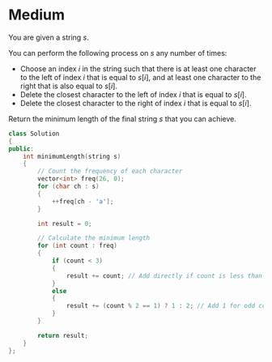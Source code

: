 # Medium

You are given a string $s$.

You can perform the following process on $s$ any number of times:

- Choose an index $i$ in the string such that there is at least one character to the left of index $i$ that is equal to $s[i]$, and at least one character to the right that is also equal to $s[i]$.
- Delete the closest character to the left of index $i$ that is equal to $s[i]$.
- Delete the closest character to the right of index $i$ that is equal to $s[i]$.

Return the minimum length of the final string $s$ that you can achieve.

```cpp
class Solution 
{
public:
    int minimumLength(string s) 
    {
        // Count the frequency of each character
        vector<int> freq(26, 0);
        for (char ch : s) 
        {
            ++freq[ch - 'a'];
        }

        int result = 0;

        // Calculate the minimum length
        for (int count : freq) 
        {
            if (count < 3) 
            {
                result += count; // Add directly if count is less than 3
            } 
            else 
            {
                result += (count % 2 == 1) ? 1 : 2; // Add 1 for odd counts, 2 for even counts >= 3
            }
        }

        return result;
    }
};
```
